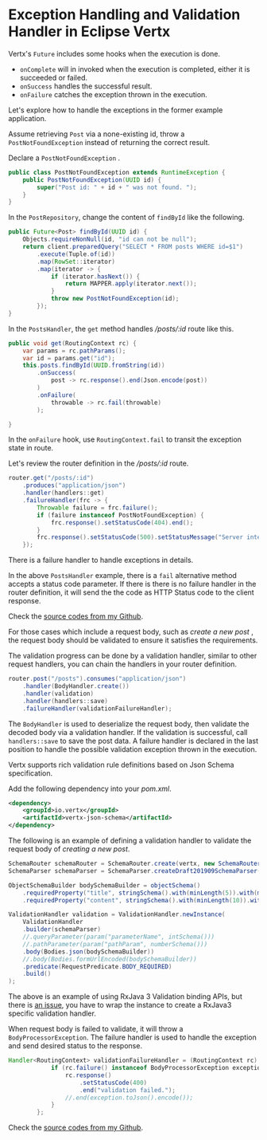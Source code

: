 # Exception Handling and Validation Handler in Eclipse Vertx

Vertx's `Future` includes some hooks when the execution is done.

* `onComplete` will in invoked when the execution is completed, either it is succeeded or failed.
* `onSuccess` handles the successful result.
* `onFailure` catches the exception thrown in the execution.

Let's explore how to handle the exceptions in the former example application. 

Assume retrieving `Post` via a none-existing id, throw a `PostNotFoundException` instead of returning the correct result. 

Declare a `PostNotFoundException` .

```java
public class PostNotFoundException extends RuntimeException {
    public PostNotFoundException(UUID id) {
        super("Post id: " + id + " was not found. ");
    }
}
```

In the `PostRepository`,  change the content of `findById` like the following.

```java
public Future<Post> findById(UUID id) {
    Objects.requireNonNull(id, "id can not be null");
    return client.preparedQuery("SELECT * FROM posts WHERE id=$1")
        .execute(Tuple.of(id))
        .map(RowSet::iterator)
        .map(iterator -> {
            if (iterator.hasNext()) {
                return MAPPER.apply(iterator.next());
            }
            throw new PostNotFoundException(id);
        });
}
```

In the  `PostsHandler`, the `get` method handles */posts/:id* route like this.

```java
public void get(RoutingContext rc) {
    var params = rc.pathParams();
    var id = params.get("id");
    this.posts.findById(UUID.fromString(id))
        .onSuccess(
            post -> rc.response().end(Json.encode(post))
        )
        .onFailure(
            throwable -> rc.fail(throwable)
        );

}
```

In the `onFailure` hook, use `RoutingContext.fail` to transit the exception state in route.  

Let's review the router definition in the */posts/:id* route.  

```java
router.get("/posts/:id")
    .produces("application/json")
    .handler(handlers::get)
    .failureHandler(frc -> {
        Throwable failure = frc.failure();
        if (failure instanceof PostNotFoundException) {
            frc.response().setStatusCode(404).end();
        }
        frc.response().setStatusCode(500).setStatusMessage("Server internal error:" + failure.getMessage()).end();
    });
```



There is a failure handler to handle exceptions in details.

In the above `PostsHandler` example, there is a `fail`  alternative method accepts a status code parameter.  If there is there is no failure handler in the router definition, it will send the the code as HTTP Status code to the client response.

Check the [source codes from my Github](https://github.com/hantsy/vertx-sandbox/tree/master/post-service).

For those cases which include a request body, such as *create a new post* , the request body should be validated to ensure it satisfies the requirements.

The validation progress can be done by a validation handler, similar to other request handlers, you can chain the handlers in your router definition.

```java
router.post("/posts").consumes("application/json")
    .handler(BodyHandler.create())
    .handler(validation)
    .handler(handlers::save)
    .failureHandler(validationFailureHandler);
```

The `BodyHandler` is used to deserialize the request body, then validate the decoded body via a validation handler. If the validation is successful, call `handlers::save` to save the post data.  A failure handler is declared in the last position to handle the possible validation exception thrown in the execution.

Vertx supports rich validation rule definitions based on Json Schema specification. 

Add the following dependency into your *pom.xml*.

```xml
<dependency>
    <groupId>io.vertx</groupId>
    <artifactId>vertx-json-schema</artifactId>
</dependency>
```

The following is an example of defining a validation handler to validate the request body of *creating a new post*.

```java
SchemaRouter schemaRouter = SchemaRouter.create(vertx, new SchemaRouterOptions());
SchemaParser schemaParser = SchemaParser.createDraft201909SchemaParser(schemaRouter);

ObjectSchemaBuilder bodySchemaBuilder = objectSchema()
    .requiredProperty("title", stringSchema().with(minLength(5)).with(maxLength(100)))
    .requiredProperty("content", stringSchema().with(minLength(10)).with(maxLength(2000)));

ValidationHandler validation = ValidationHandler.newInstance(
    ValidationHandler
    .builder(schemaParser)
    //.queryParameter(param("parameterName", intSchema()))
    //.pathParameter(param("pathParam", numberSchema()))
    .body(Bodies.json(bodySchemaBuilder))
    //.body(Bodies.formUrlEncoded(bodySchemaBuilder))
    .predicate(RequestPredicate.BODY_REQUIRED)
    .build()
);
```

The above is an example of using RxJava 3 Validation binding APIs, but there is [an issue](https://github.com/vert-x3/vertx-web/issues/1822), you have to wrap the instance to create a RxJava3 specific validation handler.

 When request body is failed to validate, it will throw a  `BodyProcessorException`. The failure handler  is used to handle the exception and send desired status to the response.

```java
Handler<RoutingContext> validationFailureHandler = (RoutingContext rc) -> {
            if (rc.failure() instanceof BodyProcessorException exception) {
                rc.response()
                    .setStatusCode(400)
                    .end("validation failed.");
                //.end(exception.toJson().encode());
            }
        };
```

Check the [source codes from my Github](https://github.com/hantsy/vertx-sandbox/tree/master/rxjava3).

